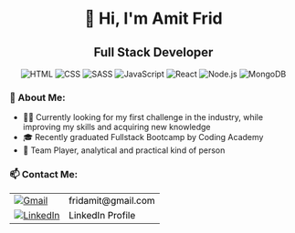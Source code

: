 <h1 align="center">👋 Hi, I'm Amit Frid</h1>
<h2 align="center">Full Stack Developer</h2>

<p align="center">
  <img src="https://img.icons8.com/color/48/000000/html-5.png" alt="HTML"/>
  <img src="https://img.icons8.com/color/48/000000/css3.png" alt="CSS"/>
  <img src="https://img.icons8.com/color/48/000000/sass.png" alt="SASS"/>
  <img src="https://img.icons8.com/color/48/000000/javascript.png" alt="JavaScript"/>
  <img src="https://img.icons8.com/plasticine/48/000000/react.png" alt="React"/>
  <img src="https://img.icons8.com/color/48/000000/nodejs.png" alt="Node.js"/>
  <img src="https://img.icons8.com/color/48/000000/mongodb.png" alt="MongoDB"/>
</p>

<h3>🌟 About Me:</h3>
<ul>
  <li>👨‍💻 Currently looking for my first challenge in the industry, while improving my skills and acquiring new knowledge</li>
  <li>🎓 Recently graduated Fullstack Bootcamp by Coding Academy</li>
  <li>🎯 Team Player, analytical and practical kind of person</li>
</ul>

<h3>📫 Contact Me:</h3>
<table>
  <tr>
    <td><a href="mailto:fridamit@gmail.com"><img src="https://img.icons8.com/color/48/000000/gmail.png" alt="Gmail" style="vertical-align: middle;" /></a></td>
    <td><a href="mailto:fridamit@gmail.com" style="vertical-align: middle; text-decoration: none; color: black;">fridamit@gmail.com</a></td>
  </tr>
  <tr>
    <td><a href="https://www.linkedin.com/in/amit-frid/"><img src="https://img.icons8.com/fluent/48/000000/linkedin.png" alt="LinkedIn" style="vertical-align: middle;" /></a></td>
    <td><a href="https://www.linkedin.com/in/amit-frid-26b415214//" style="vertical-align: middle; text-decoration: none; color: black;">LinkedIn Profile</a></td>
  </tr>
</table>
